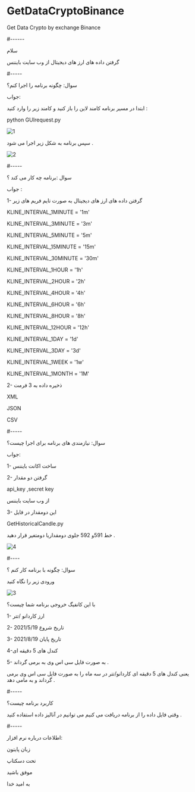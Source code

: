 # GetDataCryptoBinance

Get Data Crypto by exchange Binance

#------

سلام 

گرفتن داده های ارز های دیجیتال از وب سایت بایننس

#-----

سوال: چگونه برنامه را اجرا کنم؟


جواب: 

ابتدا در مسیر برنامه کامند لاین را باز کنید و کامند زیر را وارد کنید :

python GUIrequest.py

![1](https://user-images.githubusercontent.com/61306250/136050245-3efd03f2-ff3e-4c30-9eed-dd778c346e1f.JPG)


سپس برنامه به شکل زیر اجرا می شود .

![2](https://user-images.githubusercontent.com/61306250/136050369-577d7fed-838c-4e55-8e25-31e977189352.JPG)


#-----

سوال :برنامه چه کار می کند ؟

جواب :
 
 1- گرفتن داده های ارز های دیجیتال به صورت تایم فریم های زیر

KLINE_INTERVAL_1MINUTE = '1m'

KLINE_INTERVAL_3MINUTE = '3m'

KLINE_INTERVAL_5MINUTE = '5m'

KLINE_INTERVAL_15MINUTE = '15m'

KLINE_INTERVAL_30MINUTE = '30m'

KLINE_INTERVAL_1HOUR = '1h'

KLINE_INTERVAL_2HOUR = '2h'

KLINE_INTERVAL_4HOUR = '4h'

KLINE_INTERVAL_6HOUR = '6h'

KLINE_INTERVAL_8HOUR = '8h'

KLINE_INTERVAL_12HOUR = '12h'

KLINE_INTERVAL_1DAY = '1d'

KLINE_INTERVAL_3DAY = '3d'

KLINE_INTERVAL_1WEEK = '1w'

KLINE_INTERVAL_1MONTH = '1M'


2- ذخیره داده به 3 فرمت

XML 

JSON

CSV


#-----

سوال: نیازمندی های برنامه برای اجرا چیست؟

جواب:

1- ساخت اکانت بایننس 

2- گرفتن دو مقدار 

api_key ,secret key

از وب سایت بایننس 

3-  این دومقدار در فایل 

GetHistoricalCandle.py

خط 591و 592 جلوی دومقداریا دومتغیر قرار دهید .


![4](https://user-images.githubusercontent.com/61306250/136055211-d3de3b8c-8fce-477c-a3e5-0639ccee26f5.JPG)


#----

سوال: چگونه با برنامه کار کنم ؟

ورودی زیر را نگاه کنید 


![3](https://user-images.githubusercontent.com/61306250/136054579-1ecb68d7-7cfd-47f7-9d2b-fd45169fd17b.JPG)


با این کانفیگ خروجی برنامه  شما چیست؟

1- ارز کاردانو /تتر

2- تاریخ شروع 
2021/5/19

3- تاریخ پایان
2021/8/19

4-کندل های 5 دقیقه ای 

5- به صورت فایل سی اس وی 
به برمی گرداند .

یعنی کندل های 5 دقیقه ای کاردانو/تتر در سه ماه را به صورت فایل سی اس وی برمی گرداند و به مامی دهد .


#-----


کاربرد برنامه چیست؟

وقتی فایل داده را از برنامه دریافت می کنیم می توانیم در آنالیز داده استفاده کنید .


#-----

اطلاعات درباره نرم افزار:

زبان پایتون

تحت دسکتاپ




موفق باشید

به امید خدا


 

